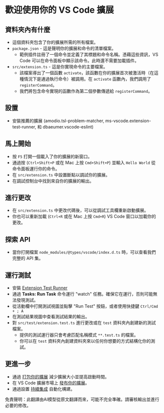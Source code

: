 # 歡迎使用你的 VS Code 擴展

## 資料夾內有什麼

* 這個資料夾包含了你的擴展所需的所有檔案。
* `package.json` - 這是聲明你的擴展和命令的清單檔案。
  * 範例插件註冊了一個命令並定義了其標題和命令名稱。憑藉這些資訊，VS Code 可以在命令面板中顯示該命令。此時還不需要加載插件。
* `src/extension.ts` - 這是你實現命令的主要檔案。
  * 該檔案導出了一個函數 `activate`，該函數在你的擴展首次被激活時（在這種情況下是通過執行命令）被調用。在 `activate` 函數內，我們調用了 `registerCommand`。
  * 我們將包含命令實現的函數作為第二個參數傳遞給 `registerCommand`。

## 設置

* 安裝推薦的擴展 (amodio.tsl-problem-matcher, ms-vscode.extension-test-runner, 和 dbaeumer.vscode-eslint)

## 馬上開始

* 按 `F5` 打開一個載入了你的擴展的新窗口。
* 通過按 (`Ctrl+Shift+P` 或在 Mac 上按 `Cmd+Shift+P`) 並輸入 `Hello World` 從命令面板運行你的命令。
* 在 `src/extension.ts` 中設置斷點以調試你的擴展。
* 在調試控制台中找到來自你的擴展的輸出。

## 進行更改

* 在 `src/extension.ts` 中更改代碼後，可以從調試工具欄重新啟動擴展。
* 你也可以重新加載 (`Ctrl+R` 或在 Mac 上按 `Cmd+R`) VS Code 窗口以加載你的更改。

## 探索 API

* 當你打開檔案 `node_modules/@types/vscode/index.d.ts` 時，可以查看我們完整的 API 集。

## 運行測試

* 安裝 [Extension Test Runner](https://marketplace.visualstudio.com/items?itemName=ms-vscode.extension-test-runner)
* 通過 **Tasks: Run Task** 命令運行 "watch" 任務。確保它在運行，否則可能無法發現測試。
* 從活動欄中打開測試視圖並點擊 "Run Test" 按鈕，或者使用快捷鍵 `Ctrl/Cmd + ; A`
* 在測試結果視圖中查看測試結果的輸出。
* 對 `src/test/extension.test.ts` 進行更改或在 `test` 資料夾內創建新的測試檔案。
  * 提供的測試運行器只會考慮匹配名稱模式 `**.test.ts` 的檔案。
  * 你可以在 `test` 資料夾內創建資料夾來以任何你想要的方式結構化你的測試。

## 更進一步

* 通過 [打包你的擴展](https://code.visualstudio.com/api/working-with-extensions/bundling-extension) 減少擴展大小並提高啟動時間。
* 在 VS Code 擴展市場上 [發布你的擴展](https://code.visualstudio.com/api/working-with-extensions/publishing-extension)。
* 通過設置 [持續集成](https://code.visualstudio.com/api/working-with-extensions/continuous-integration) 自動化構建。

免責聲明：此翻譯由AI模型從原文翻譯而來，可能不完全準確。請審核輸出並進行必要的修改。